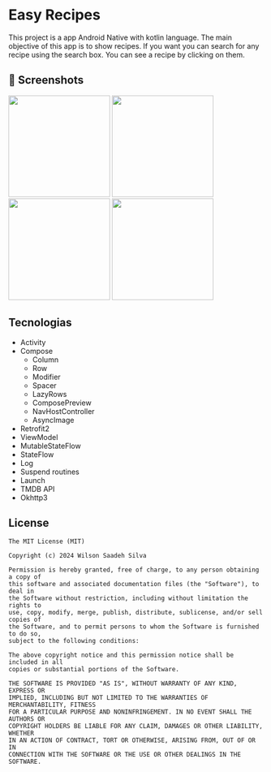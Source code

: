 # Easy Recipes
This project is a app Android Native with kotlin language. The main objective of this app  is to show recipes. If you want you can search for any recipe using the search box. You can see a recipe by clicking on them.

## :camera_flash: Screenshots
<!-- You can add more screenshots here if you like -->
<img src="https://github.com/user-attachments/assets/fdd22950-fc99-4c5f-8913-17786b58001d" width=200/>
<img src="https://github.com/user-attachments/assets/13d08a54-ab72-453a-873c-4c8b26a4d7a8" width=200/>
<img src="https://github.com/user-attachments/assets/33a05e2c-4764-4e9e-9b44-5818f3e6b0eb" width=200/>
<img src="https://github.com/user-attachments/assets/63aca270-39d2-4f34-b469-98b7ff7edd75" width=200/>

## Tecnologias
- Activity
- Compose
  - Column
  - Row
  - Modifier
  - Spacer
  - LazyRows
  - ComposePreview
  - NavHostController
  - AsyncImage  
- Retrofit2
- ViewModel
- MutableStateFlow
- StateFlow
- Log
- Suspend routines
- Launch
- TMDB API
- Okhttp3


## License
```
The MIT License (MIT)

Copyright (c) 2024 Wilson Saadeh Silva

Permission is hereby granted, free of charge, to any person obtaining a copy of
this software and associated documentation files (the "Software"), to deal in
the Software without restriction, including without limitation the rights to
use, copy, modify, merge, publish, distribute, sublicense, and/or sell copies of
the Software, and to permit persons to whom the Software is furnished to do so,
subject to the following conditions:

The above copyright notice and this permission notice shall be included in all
copies or substantial portions of the Software.

THE SOFTWARE IS PROVIDED "AS IS", WITHOUT WARRANTY OF ANY KIND, EXPRESS OR
IMPLIED, INCLUDING BUT NOT LIMITED TO THE WARRANTIES OF MERCHANTABILITY, FITNESS
FOR A PARTICULAR PURPOSE AND NONINFRINGEMENT. IN NO EVENT SHALL THE AUTHORS OR
COPYRIGHT HOLDERS BE LIABLE FOR ANY CLAIM, DAMAGES OR OTHER LIABILITY, WHETHER
IN AN ACTION OF CONTRACT, TORT OR OTHERWISE, ARISING FROM, OUT OF OR IN
CONNECTION WITH THE SOFTWARE OR THE USE OR OTHER DEALINGS IN THE SOFTWARE.

